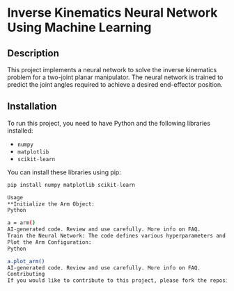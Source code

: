 # Inverse Kinematics Neural Network Using Machine Learning

## Description
This project implements a neural network to solve the inverse kinematics problem for a two-joint planar manipulator. The neural network is trained to predict the joint angles required to achieve a desired end-effector position.

## Installation
To run this project, you need to have Python and the following libraries installed:
- `numpy`
- `matplotlib`
- `scikit-learn`

You can install these libraries using pip:
```bash
pip install numpy matplotlib scikit-learn

Usage
**Initialize the Arm Object:
Python

a = arm()
AI-generated code. Review and use carefully. More info on FAQ.
Train the Neural Network: The code defines various hyperparameters and trains the neural network with different configurations. You can run the notebook to see the training process and results.
Plot the Arm Configuration:
Python

a.plot_arm()
AI-generated code. Review and use carefully. More info on FAQ.
Contributing
If you would like to contribute to this project, please fork the repository and submit a pull request. For major changes, please open an issue to discuss what you would like to change.
